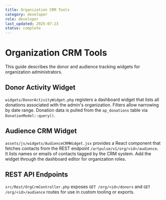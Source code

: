 ```yaml
---
title: Organization CRM Tools
category: developer
role: developer
last_updated: 2025-07-23
status: complete
---
```


# Organization CRM Tools

This guide describes the donor and audience tracking widgets for organization administrators.

## Donor Activity Widget

`widgets/DonorActivityWidget.php` registers a dashboard widget that lists all donations associated with the admin's organization. Filters allow narrowing by date range. Donation data is pulled from the `ap_donations` table via `DonationModel::query()`.

## Audience CRM Widget

`assets/js/widgets/AudienceCRMWidget.jsx` provides a React component that fetches contacts from the REST endpoint `/artpulse/v1/org/<id>/audience`. It lists names or emails of contacts tagged by the CRM system. Add the widget through the dashboard editor for organization roles.

## REST API Endpoints

`src/Rest/OrgCrmController.php` exposes `GET /org/<id>/donors` and `GET /org/<id>/audience` routes for use in custom tooling or exports.
